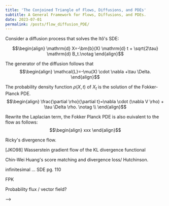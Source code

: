 ```yaml
---
title: 'The Conjoined Triangle of Flows, Diffusions, and PDEs'
subtitle: A General Framework for Flows, Diffusions, and PDEs.
date: 2023-07-01
permalink: /posts/flow_diffusion_PDE/
---
```



Consider a diffusion process that solves the Itô's SDE:

$$\begin{align}
\mathrm{d} X=-\bm{b}(X) \mathrm{d} t + \sqrt{2\tau} \mathrm{d} B_t.\notag
\end{align}$$


The generator of the diffusion follows that
$$\begin{align}
\mathcal{L}=-\mu(X) \cdot \nabla +\tau \Delta.
\end{align}$$

The probability density function $\rho(X,t)$ of $X_t$ is the solution of the Fokker-Planck PDE.
$$\begin{align}
\frac{\partial \rho}{\partial t}=\nabla \cdot (\nabla V \rho) + \tau \Delta \rho. \notag \\
\end{align}$$


Rewrite the Laplacian term, the Fokker Planck PDE is also euivalent to the flow as follows:
$$\begin{align}
xxx
\end{align}$$


Ricky's divergence flow.


[JKO98] Wasserstein gradient flow of the KL divergence functional


Chin-Wei Huang's score matching and divergence loss/ Hutchinson.


 infinitesimal ... 
SDE pg. 110



FPK

Probability flux / vector field? 





<!-- 


  {% cite stochastic_process_applications %}

  <!-- {% cite Variational_score_matching %}

  {% cite Albergo_unified_framework %}

  {% cite score_sde %} --> -->
